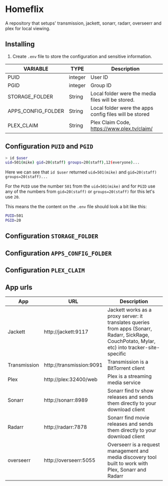 # Homeflix

A repository that setups' transmission, jackett, sonarr, radarr, overseerr and plex for local viewing.

## Installing

1. Create `.env` file to store the configuration and sensitive information.

| VARIABLE           | TYPE    | Description                                            |
|--------------------|---------|--------------------------------------------------------|
| PUID               | integer | User ID                                                |
| PGID               | integer | Group ID                                               |
| STORAGE_FOLDER     | String  | Local folder were the media files will be stored.      |
| APPS_CONFIG_FOLDER | String  | Local folder were the apps config files will be stored |
| PLEX_CLAIM         | String  | Plex Claim Code, https://www.plex.tv/claim/            |

## Configuration `PUID` and `PGID`

```bash
> id $user
uid=501(mike) gid=20(staff) groups=20(staff),12(everyone)...
```


Here we can see that `id $user` returned `uid=501(mike)` and `gid=20(staff) groups=20(staff)...`

For the `PUID` use the number `501` from the `uid=501(mike)` and for `PGID` use any of the numbers from `gid=20(staff)` or `groups=20(staff)` for this let's use `20`.

This means the the content on the `.env` file should look a bit like this:

```bash
PUID=501
PGID=20
```

## Configuration `STORAGE_FOLDER`

## Configuration `APPS_CONFIG_FOLDER`

## Configuration `PLEX_CLAIM`


## App urls

| App          | URL                      | Description                                                                                                                                      |
|--------------|--------------------------|--------------------------------------------------------------------------------------------------------------------------------------------------|
| Jackett      | http://jackett:9117      | Jackett works as a proxy server: it translates queries from apps (Sonarr, Radarr, SickRage, CouchPotato, Mylar, etc) into tracker-site-specific  |
| Transmission | http://transmission:9091 | Transmission is a BitTorrent client                                                                                                              |
| Plex         | http://plex:32400/web    | Plex is a streaming media service                                                                                                                |
| Sonarr       | http://sonarr:8989       | Sonarr find tv show releases and sends them directly to your download client                                                                     |
| Radarr       | http://radarr:7878       | Sonarr find movie releases and sends them directly to your download client                                                                       |
| overseerr    | http://overseerr:5055    | Overseerr is a request management and media discovery tool built to work with Plex, Sonarr and Radarr                                            |
